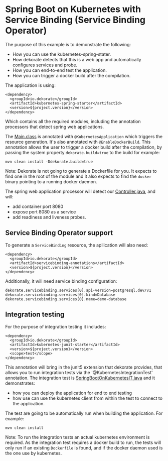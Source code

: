 # Spring Boot on Kubernetes with Service Binding (Service Binding Operator)

The purpose of this example is to demonstrate the following:

- How you can use the kubernetes-spring-stater.
- How dekorate detects that this is a web app and automatically configures services and probe.
- How you can end-to-end test the application.
- How you can trigger a docker build after the compilation.


The application is using:

    <dependency>
      <groupId>io.dekorate</groupId>
      <artifactId>kubernetes-spring-starter</artifactId>
      <version>${project.version}</version>
    </dependency>
    
Which contains all the required modules, including the annotation processors that detect spring web applications.

The [Main.class](src/main/java/io/dekorate/example/sbonkubernetes/Main.java) is annotated with `@KubernetesApplication` which triggers the resource generation.
It's also annotated with `@EnableDockerBuild`. This annotation allows the user to trigger a docker build after the compilation, by passing the system property 
`dekorate.build=true` to the build for example:

    mvn clean install -Ddekorate.build=true

Note: Dekorate is not going to generate a Dockerfile for you. It expects to find one in the root of the module and it also expects to find the `docker` binary
pointing to a running docker daemon.


The spring web application processor will detect our [Controller.java](src/main/java/io/dekorate/example/sbonkubernetes/Controller.java), and will:

- add container port 8080
- expose port 8080 as a service
- add readiness and liveness probes.


## Service Binding Operator support

To generate a `ServiceBinding` resource, the apllication will also need: 

    <dependency>
      <groupId>io.dekorate</groupId>
      <artifactId>servicebinding-annotations</artifactId>
      <version>${project.version}</version>
    </dependency>
 
 
Additionally, it will need service binding configuration: 

    dekorate.servicebinding.services[0].api-version=postgresql.dev/v1
    dekorate.servicebinding.services[0].kind=Database
    dekorate.servicebinding.services[0].name=demo-database

## Integration testing

For the purpose of integration testing it includes:

    <dependency>
      <groupId>io.dekorate</groupId>
      <artifactId>kubernetes-junit-starter</artifactId>
      <version>${project.version}</version>
      <scope>test</scope>
    </dependency>

This annotation will bring in the junit5 extension that dekorate provides, that allows you to run integration tests via the '@KubernetesIntegrationTest' annotation.
The integration test is [SpringBootOnKubernetesIT.java](src/test/java/io/dekorate/example/sbonkubernetes/SpringBootOnKubernetesIT.java) and it demonstrates:

- how you can deploy the application for end to end testing
- how use can use the kubernetes client from within the test to connect to the application.

The test are going to be automatically run when building the application. For example:

    mvn clean install
    
Note: To run the integration tests an actual kubernetes environment is required.
As the integration test requires a docker build to run, the tests will only run if an existing `Dockerfile` is found, and if the docker daemon used is the one use by kubernetes.
